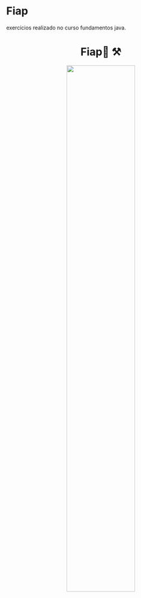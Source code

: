 # Fiap
exercícios realizado no curso fundamentos java.


<h1  align="center">Fiap📑 ⚒</H1>

  <div align="center">
<img src="https://dbabrasil.net.br/wp-content/uploads/2018/09/fiap-300x157.png" style="width: 60%;">
 

</div>
